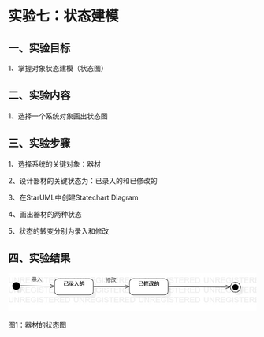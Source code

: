# 实验七：状态建模

## 一、实验目标

1、掌握对象状态建模（状态图）

## 二、实验内容

1、选择一个系统对象画出状态图

## 三、实验步骤

1、选择系统的关键对象：器材

2、设计器材的关键状态为：已录入的和已修改的

3、在StarUML中创建Statechart Diagram

4、画出器材的两种状态

5、状态的转变分别为录入和修改

## 四、实验结果

![器材的状态图](./StatechartDiagram.jpg)

图1：器材的状态图
